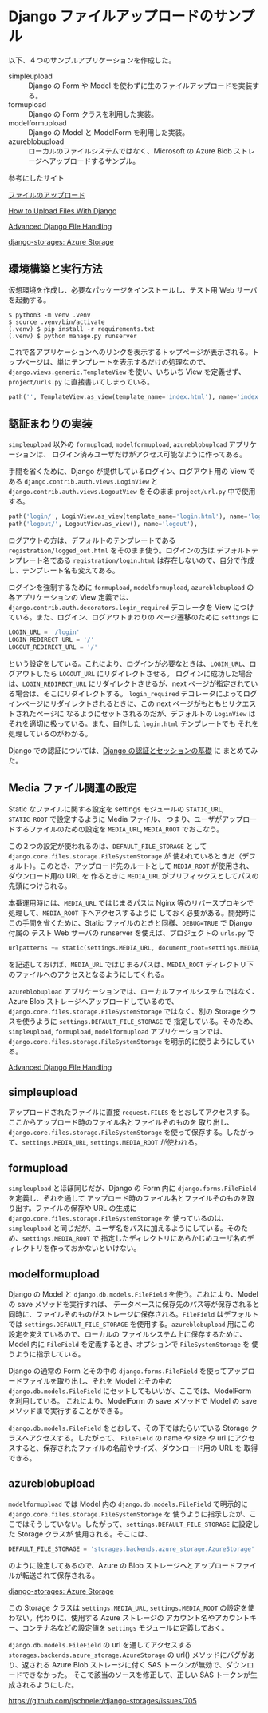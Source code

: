 # Django ファイルアップロードのサンプル

以下、４つのサンプルアプリケーションを作成した。

<dl>
    <dt>simpleupload</dt>
    <dd>Django の Form や Model を使わずに生のファイルアップロードを実装する。</dd>
    <dt>formupload</dt>
    <dd>Django の Form クラスを利用した実装。</dd>
    <dt>modelformupload</dt>
    <dd>Django の Model と ModelForm を利用した実装。</dd>
    <dt>azureblobupload</dt>
    <dd>ローカルのファイルシステムではなく、Microsoft の Azure Blob ストレージへアップロードするサンプル。</dd>
</dl>


参考にしたサイト

[ファイルのアップロード](https://docs.djangoproject.com/ja/2.2/topics/http/file-uploads/)

[How to Upload Files With Django](https://simpleisbetterthancomplex.com/tutorial/2016/08/01/how-to-upload-files-with-django.html)

[Advanced Django File Handling](https://www.caktusgroup.com/blog/2017/08/28/advanced-django-file-handling/)

[django-storages: Azure Storage](https://django-storages.readthedocs.io/en/latest/backends/azure.html)


## 環境構築と実行方法

仮想環境を作成し、必要なパッケージをインストールし、テスト用 Web サーバを起動する。

```shell
$ python3 -m venv .venv
$ source .venv/bin/activate
(.venv) $ pip install -r requirements.txt
(.venv) $ python manage.py runserver
```

これで各アプリケーションへのリンクを表示するトップページが表示される。トップページは、単にテンプレートを表示するだけの処理なので、
`django.views.generic.TemplateView` を使い、いちいち View を定義せず、`project/urls.py` に直接書いてしまっている。

```python
path('', TemplateView.as_view(template_name='index.html'), name='index'),
```

## 認証まわりの実装

`simpleupload` 以外の `formupload`, `modelformupload`, `azureblobupload` アプリケーションは、
ログイン済みユーザだけがアクセス可能なように作ってある。

手間を省くために、Django が提供しているログイン、ログアウト用の View である `django.contrib.auth.views.LoginView` と
`django.contrib.auth.views.LogoutView` をそのまま `project/url.py` 中で使用する。

```python
path('login/', LoginView.as_view(template_name='login.html'), name='login'),
path('logout/', LogoutView.as_view(), name='logout'),
```

ログアウトの方は、デフォルトのテンプレートである `registration/logged_out.html` をそのまま使う。ログインの方は
デフォルトテンプレート名である `registration/login.html` は存在しないので、自分で作成し、テンプレート名も変えてある。

ログインを強制するために `formupload`, `modelformupload`, `azureblobupload` の各アプリケーションの View 定義では、
`django.contrib.auth.decorators.login_required` デコレータを View につけている。また、ログイン、ログアウトまわりの
ページ遷移のために `settings` に

```python
LOGIN_URL = '/login'
LOGIN_REDIRECT_URL = '/'
LOGOUT_REDIRECT_URL = '/'
```

という設定をしている。これにより、ログインが必要なときは、`LOGIN_URL`、ログアウトしたら `LOGOUT_URL` にリダイレクトさせる。
ログインに成功した場合は、`LOGIN_REDIRECT_URL` にリダイレクトさせるが、next ページが指定されている場合は、そこにリダイレクトする。
`login_required` デコレータによってログインページにリダイレクトされるときに、この next ページがもともとリクエストされたページに
なるようにセットされるのだが、デフォルトの `LoginView` はそれを適切に扱っている。また、自作した `login.html` テンプレートでも
それを処理しているのがわかる。

Django での認証については、[Django の認証とセッションの基礎](https://github.com/fortune/django-auth-session-sample) に
まとめてみた。


## Media ファイル関連の設定

Static なファイルに関する設定を settings モジュールの `STATIC_URL`, `STATIC_ROOT` で設定するように Media ファイル、
つまり、ユーザがアップロードするファイルのための設定を `MEDIA_URL`, `MEDIA_ROOT` でおこなう。

この２つの設定が使われるのは、`DEFAULT_FILE_STORAGE` として `django.core.files.storage.FileSystemStorage` が
使われているときだ（デフォルト）。このとき、アップロード先のルートとして `MEDIA_ROOT` が使用され、ダウンロード用の URL を
作るときに `MEDIA_URL` がプリフィックスとしてパスの先頭につけられる。

本番運用時には、`MEDIA_URL` ではじまるパスは Nginx 等のリバースプロキシで処理して、`MEDIA_ROOT` 下へアクセスするように
しておく必要がある。開発時にこの手間を省くために、Static ファイルのときと同様、`DEBUG=TRUE` で Django 付属の
テスト Web サーバの runserver を使えば、プロジェクトの `urls.py` で

```python
urlpatterns += static(settings.MEDIA_URL, document_root=settings.MEDIA_ROOT)
```

を記述しておけば、`MEDIA_URL` ではじまるパスは、`MEDIA_ROOT` ディレクトリ下のファイルへのアクセスとなるようにしてくれる。

`azureblobupload` アプリケーションでは、ローカルファイルシステムではなく、Azure Blob ストレージへアップロードしているので、
`django.core.files.storage.FileSystemStorage` ではなく、別の Storage クラスを使うように `settings.DEFAULT_FILE_STORAGE` で
指定している。そのため、`simpleupload`, `formupload`, `modelformupload` アプリケーションでは、
`django.core.files.storage.FileSystemStorage` を明示的に使うようにしている。

[Advanced Django File Handling](https://www.caktusgroup.com/blog/2017/08/28/advanced-django-file-handling/)


## simpleupload

アップロードされたファイルに直接 `request.FILES` をとおしてアクセスする。ここからアップロード時のファイル名とファイルそのものを
取り出し、`django.core.files.storage.FileSystemStorage` を使って保存する。したがって、`settings.MEDIA_URL`,
`settings.MEDIA_ROOT` が使われる。

## formupload

`simpleupload` とほぼ同じだが、Django の Form 内に `django.forms.FileField` を定義し、それを通して
アップロード時のファイル名とファイルそのものを取り出す。ファイルの保存や URL の生成に `django.core.files.storage.FileSystemStorage` を
使っているのは、`simpleupload` と同じだが、ユーザ名をパスに加えるようにしている。そのため、`settings.MEDIA_ROOT` で
指定したディレクトリにあらかじめユーザ名のディレクトリを作っておかないといけない。

## modelformupload

Django の Model と `django.db.models.FileField` を使う。これにより、Model の save メソッドを実行すれば、
データベースに保存先のパス等が保存されると同時に、ファイルそのものがストレージに保存される。`FileField` はデフォルトでは
`settings.DEFAULT_FILE_STORAGE` を使用する。`azureblobupload` 用にこの設定を変えているので、ローカルの
ファイルシステム上に保存するために、Model 内に `FileField` を定義するとき、オプションで `FileSystemStorage` を
使うように指示している。

Django の通常の Form とその中の `django.forms.FileField` を使ってアップロードファイルを取り出し、それを
Model とその中の `django.db.models.FileField` にセットしてもいいが、ここでは、ModelForm を利用している。
これにより、ModelForm の save メソッドで Model の save メソッドまで実行することができる。

`django.db.models.FileField` をとおして、その下ではたらいている Storage クラスへアクセスする。したがって、
`FileField` の name や size や url にアクセスすると、保存されたファイルの名前やサイズ、ダウンロード用の URL を
取得できる。


## azureblobupload

`modelformupload` では Model 内の `django.db.models.FileField` で明示的に `django.core.files.storage.FileSystemStorage` を
使うように指示したが、ここではそうしていない。したがって、`settings.DEFAULT_FILE_STORAGE` に設定した Storage クラスが
使用される。そこには、

```python
DEFAULT_FILE_STORAGE = 'storages.backends.azure_storage.AzureStorage'
```

のように設定してあるので、Azure の Blob ストレージへとアップロードファイルが転送されて保存される。

[django-storages: Azure Storage](https://django-storages.readthedocs.io/en/latest/backends/azure.html)

この Storage クラスは `settings.MEDIA_URL`, `settings.MEDIA_ROOT` の設定を使わない。代わりに、使用する Azure ストレージの
アカウント名やアカウントキー、コンテナ名などの設定値を `settings` モジュールに定義しておく。

`django.db.models.FileField` の url を通してアクセスする `storages.backends.azure_storage.AzureStorage` の
url() メソッドにバグがあり、返される Azure Blob ストレージに付く SAS トークンが無効で、ダウンロードできなかった。
そこで該当のソースを修正して、正しい SAS トークンが生成されるようにした。

https://github.com/jschneier/django-storages/issues/705

